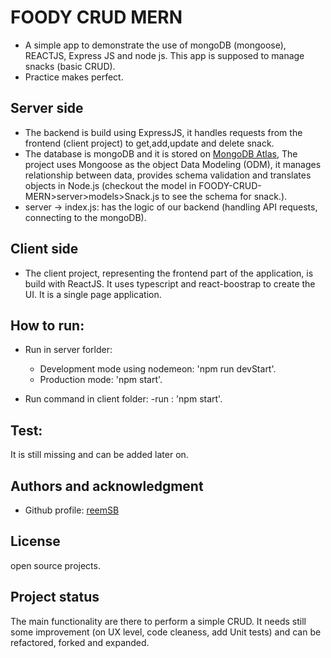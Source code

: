 # FOODY CRUD MERN

- A simple app to demonstrate the use of mongoDB (mongoose), REACTJS, Express JS and node js.
  This app is supposed to manage snacks (basic CRUD).
- Practice makes perfect.

## Server side

- The backend is build using ExpressJS, it handles requests from the frontend (client project) to get,add,update and delete snack.
- The database is mongoDB and it is stored on [MongoDB Atlas](https://www.mongodb.com/atlas/database), The project uses Mongoose as the object Data Modeling (ODM), it manages relationship between data, provides schema validation and translates objects in Node.js (checkout the model in FOODY-CRUD-MERN>server>models>Snack.js to see the schema for snack.).
- server -> index.js: has the logic of our backend (handling API requests, connecting to the mongoDB).

## Client side

- The client project, representing the frontend part of the application, is build with ReactJS. It uses typescript and react-boostrap to create the UI. It is a single page application.

## How to run:

- Run in server forlder:

  - Development mode using nodemeon: 'npm run devStart'.
  - Production mode: 'npm start'.

- Run command in client folder:
  -run : 'npm start'.

## Test:

It is still missing and can be added later on.

## Authors and acknowledgment

- Github profile: [reemSB](https://github.com/reemsb)

## License

open source projects.

## Project status

The main functionality are there to perform a simple CRUD. It needs still some improvement (on UX level, code cleaness, add Unit tests) and can be refactored, forked and expanded.
